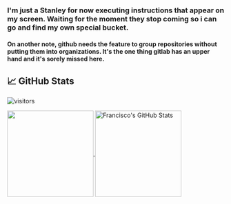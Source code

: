 ### I'm just a Stanley for now executing instructions that appear on my screen. Waiting for the moment they stop coming so i can go and find my own special bucket.  

#### On another note, github needs the feature to group repositories without putting them into organizations. It's the one thing gitlab has an upper hand and it's sorely missed here.

## &#x1f4c8; GitHub Stats

![visitors](https://visitor-badge.glitch.me/badge?style=flat-square&page_id=adaol322)

<a href="https://github.com/adaol322/adaol322">
  <img height="200px" align="center" src="https://github-readme-stats.vercel.app/api/top-langs/?username=FMCalisto&layout=compact&langs_count=10&hide=asp,php&title_color=ffffff&text_color=c9cacc&icon_color=2bbc8a&bg_color=1d1f21" />
</a>
<a href="https://github.com/adaol322/adaol322">
  <img height="200px" align="center" src="https://github-readme-stats.vercel.app/api?username=adaol322&show_icons=true&line_height=27&count_private=true&title_color=ffffff&text_color=c9cacc&icon_color=2bbc8a&bg_color=1d1f21" alt="Francisco's GitHub Stats" />
</a>

<!--
**adaol322/adaol322** is a ✨ _special_ ✨ repository because its `README.md` (this file) appears on your GitHub profile.

Here are some ideas to get you started:

- 🔭 I’m currently working on ...
- 🌱 I’m currently learning ...
- 👯 I’m looking to collaborate on ...
- 🤔 I’m looking for help with ...
- 💬 Ask me about ...
- 📫 How to reach me: ...
- 😄 Pronouns: ...
- ⚡ Fun fact: ...
-->
